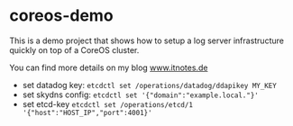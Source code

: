 # coreos-demo

This is a demo project that shows how to setup a log server infrastructure quickly on top of a CoreOS cluster.

You can find more details on my blog www.itnotes.de

- set datadog key: `etcdctl set /operations/datadog/ddapikey MY_KEY`
- set skydns config: `etcdctl set '{"domain":"example.local."}'`
- set etcd-key `etcdctl set /operations/etcd/1 '{"host":"HOST_IP","port":4001}'`